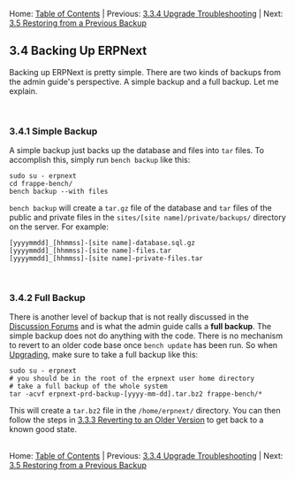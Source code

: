 Home: [Table of Contents](../README "Table of Contents") | Previous: [3.3.4 Upgrade Troubleshooting](upgrade-trouble "Upgrade Troubleshooting") | Next: [3.5 Restoring from a Previous Backup](restore "Restoring from a Previous Backup") 

## 3.4 Backing Up ERPNext

Backing up ERPNext is pretty simple. There are two kinds of backups from the admin guide's perspective. A simple backup and a full backup. Let me explain.

<a name="Simple">&nbsp;</a>
### 3.4.1 Simple Backup

A simple backup just backs up the database and files into `tar` files.  To accomplish this, simply run `bench backup` like this:

    sudo su - erpnext
    cd frappe-bench/
    bench backup --with files

`bench backup` will create a `tar.gz` file of the database and `tar` files of the public and private files in the `sites/[site name]/private/backups/` directory on the server. For example:

    [yyyymmdd]_[hhmmss]-[site name]-database.sql.gz
    [yyyymmdd]_[hhmmss]-[site name]-files.tar
    [yyyymmdd]_[hhmmss]-[site name]-private-files.tar

<a name="Full">&nbsp;</a>
### 3.4.2 Full Backup

There is another level of backup that is not really discussed in the [Discussion Forums](https://discuss.erpnext.com/ "ERPNext Discussion Forums") and is what the admin guide calls a **full backup**. The simple backup does not do anything with the code. There is no mechanism to revert to an older code base once `bench update` has been run. So when [Upgrading](upgrade "Upgrading ERPNext"), make sure to take a full backup like this:

    sudo su - erpnext
    # you should be in the root of the erpnext user home directory
    # take a full backup of the whole system
    tar -acvf erpnext-prd-backup-[yyyy-mm-dd].tar.bz2 frappe-bench/*

This will create a `tar.bz2` file in the `/home/erpnext/` directory. You can then follow the steps in [3.3.3 Reverting to an Older Version](revert "Reverting to an Older Version") to get back to a known good state.<br /><br />

Home: [Table of Contents](../README "Table of Contents") | Previous: [3.3.4 Upgrade Troubleshooting](upgrade-trouble "Upgrade Troubleshooting") | Next: [3.5 Restoring from a Previous Backup](restore "Restoring from a Previous Backup")
